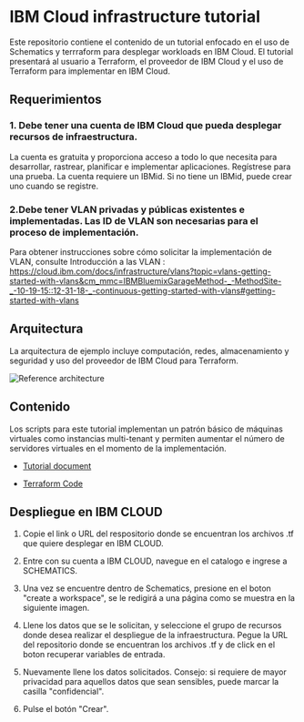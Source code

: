 
# IBM Cloud infrastructure tutorial

Este repositorio contiene el contenido de un tutorial enfocado en el uso de Schematics y terrraform para desplegar workloads en IBM Cloud. El tutorial presentará al usuario a Terraform, el proveedor de IBM Cloud y el uso de Terraform para implementar en IBM Cloud.

## Requerimientos

### 1. Debe tener una cuenta de IBM Cloud que pueda desplegar recursos de infraestructura.

La cuenta es gratuita y proporciona acceso a todo lo que necesita para desarrollar, rastrear, planificar e implementar aplicaciones. Regístrese para una prueba. La cuenta requiere un IBMid. Si no tiene un IBMid, puede crear uno cuando se registre.

### 2.Debe tener VLAN privadas y públicas existentes e implementadas. Las ID de VLAN son necesarias para el proceso de implementación.

Para obtener instrucciones sobre cómo solicitar la implementación de VLAN, consulte Introducción a las VLAN :
https://cloud.ibm.com/docs/infrastructure/vlans?topic=vlans-getting-started-with-vlans&cm_mmc=IBMBluemixGarageMethod-_-MethodSite-_-10-19-15::12-31-18-_-continuous-getting-started-with-vlans#getting-started-with-vlans

## Arquitectura

La arquitectura de ejemplo incluye computación, redes, almacenamiento y seguridad y uso del proveedor de IBM Cloud para Terraform. 


![Reference architecture](https://github.com/ibm-cloud-architecture/refarch-public-iaas-tutorial/blob/master/imgs/labarch.png)

## Contenido

Los scripts para este tutorial implementan un patrón básico de máquinas virtuales como instancias multi-tenant y permiten aumentar el número de servidores virtuales en el momento de la implementación.

- [Tutorial document](https://github.com/ibm-cloud-architecture/refarch-public-iaas-tutorial/tree/master/tutorial_doc)

- [Terraform Code](https://github.com/ibm-cloud-architecture/refarch-public-iaas-tutorial/tree/master/terraform)

## Despliegue en IBM CLOUD

1. Copie el link o URL del respositorio donde se encuentran los archivos .tf que quiere desplegar en IBM CLOUD.
2. Entre con su cuenta a IBM CLOUD, navegue en el catalogo e ingrese a SCHEMATICS.
3. Una vez se encuentre dentro de Schematics, presione en el boton "create a workspace", se le redigirá a una página como se muestra en la siguiente imagen.



4. Llene los datos que se le solicitan, y seleccione el grupo de recursos donde desea realizar el despliegue de la infraestructura. Pegue la URL del repositorio donde se encuentran los archivos .tf y de click en el boton recuperar variables de entrada.

5. Nuevamente llene los datos solicitados. 
Consejo: si requiere de mayor privacidad para aquellos datos que sean sensibles, puede marcar la casilla "confidencial". 
6. Pulse el botón "Crear".

